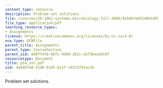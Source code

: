```yaml
---
content_type: resource
description: Problem set solutions.
file: /courses/20-106j-systems-microbiology-fall-2006/4a54b7e0314001d5b11fc6573792ac2b_ps4_sol.pdf
file_type: application/pdf
learning_resource_types:
- Assignments
license: https://creativecommons.org/licenses/by-nc-sa/4.0/
ocw_type: OCWFile
parent_title: Assignments
parent_type: CourseSection
parent_uid: dd97f4fb-90fc-9d04-262c-e5f3bea3dc87
resourcetype: Document
title: ps4_sol.pdf
uid: 4a54b7e0-3140-01d5-b11f-c6573792ac2b
---
```

Problem set solutions.